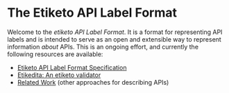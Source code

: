 # The Etiketo API Label Format

Welcome to the *etiketo API Label Format*. It is a format for representing API labels and is intended to serve as an open and extensible way to represent information *about* APIs. This is an ongoing effort, and currently the following resources are available:

* [Etiketo API Label Format Specification](spec.md)
* [Etikedita: An etiketo validator](https://labs.xwaay.net/labels-validator)
* [Related Work](related) (other approaches for describing APIs)

